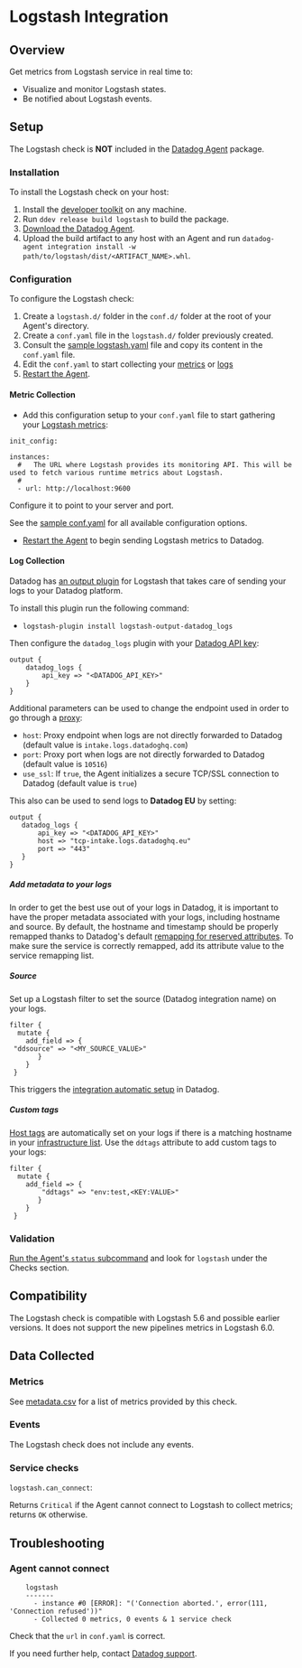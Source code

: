# Logstash Integration

## Overview

Get metrics from Logstash service in real time to:

* Visualize and monitor Logstash states.
* Be notified about Logstash events.

## Setup

The Logstash check is **NOT** included in the [Datadog Agent][1] package.

### Installation

To install the Logstash check on your host:

1. Install the [developer toolkit][2] on any machine.
2. Run `ddev release build logstash` to build the package.
3. [Download the Datadog Agent][1].
4. Upload the build artifact to any host with an Agent and run `datadog-agent integration install -w path/to/logstash/dist/<ARTIFACT_NAME>.whl`.

### Configuration

To configure the Logstash check:

1. Create a `logstash.d/` folder in the `conf.d/` folder at the root of your Agent's directory.
2. Create a `conf.yaml` file in the `logstash.d/` folder previously created.
3. Consult the [sample logstash.yaml][3] file and copy its content in the `conf.yaml` file.
4. Edit the `conf.yaml`  to start collecting your [metrics][5] or [logs][6]
5. [Restart the Agent][7].

#### Metric Collection

* Add this configuration setup to your `conf.yaml` file to start gathering your [Logstash metrics][8]:

```
init_config:

instances:
  #   The URL where Logstash provides its monitoring API. This will be used to fetch various runtime metrics about Logstash.
  #
  - url: http://localhost:9600
```

Configure it to point to your server and port.

See the [sample conf.yaml][3] for all available configuration options.
* [Restart the Agent][7] to begin sending Logstash metrics to Datadog.

#### Log Collection

Datadog has [an output plugin][16] for Logstash that takes care of sending your logs to your Datadog platform.

To install this plugin run the following command:

* `logstash-plugin install logstash-output-datadog_logs`

Then configure the `datadog_logs` plugin with your [Datadog API key][21]:

```
output {
    datadog_logs {
        api_key => "<DATADOG_API_KEY>"
    }
}
```

Additional parameters can be used to change the endpoint used in order to go through a [proxy][22]:

* `host`: Proxy endpoint when logs are not directly forwarded to Datadog (default value is `intake.logs.datadoghq.com`)
* `port`: Proxy port when logs are not directly forwarded to Datadog (default value is `10516`)
* `use_ssl`: If `true`, the Agent initializes a secure TCP/SSL connection to Datadog (default value is `true`)

This also can be used to send logs to **Datadog EU** by setting:

 ```
output {
    datadog_logs {
        api_key => "<DATADOG_API_KEY>"
        host => "tcp-intake.logs.datadoghq.eu"
        port => "443"
    }
}
```

##### Add metadata to your logs

In order to get the best use out of your logs in Datadog, it is important to have the proper metadata associated with your logs, including hostname and source. By default, the hostname and timestamp should be properly remapped thanks to Datadog's default [remapping for reserved attributes][17]. To make sure the service is correctly remapped, add its attribute value to the service remapping list.

##### Source

Set up a Logstash filter to set the source (Datadog integration name) on your logs. 

```
filter {
  mutate {
    add_field => {
 "ddsource" => "<MY_SOURCE_VALUE>"
       }
    }
 }
```

This triggers the [integration automatic setup][18] in Datadog.

##### Custom tags

[Host tags][20] are automatically set on your logs if there is a matching hostname in your [infrastructure list][19]. Use the `ddtags` attribute to add custom tags to your logs:

```
filter {
  mutate {
    add_field => {
        "ddtags" => "env:test,<KEY:VALUE>"
       }
    }
 }
```


### Validation

[Run the Agent's `status` subcommand][12] and look for `logstash` under the Checks section.

## Compatibility

The Logstash check is compatible with Logstash 5.6 and possible earlier versions. It does not support the new pipelines metrics in Logstash 6.0.

## Data Collected
### Metrics
See [metadata.csv][13] for a list of metrics provided by this check.

### Events
The Logstash check does not include any events.

### Service checks

`logstash.can_connect`:

Returns `Critical` if the Agent cannot connect to Logstash to collect metrics; returns `OK` otherwise.

## Troubleshooting

### Agent cannot connect
```
    logstash
    -------
      - instance #0 [ERROR]: "('Connection aborted.', error(111, 'Connection refused'))"
      - Collected 0 metrics, 0 events & 1 service check
```

Check that the `url` in `conf.yaml` is correct.

If you need further help, contact [Datadog support][14].

[1]: https://app.datadoghq.com/account/settings#agent
[2]: https://docs.datadoghq.com/developers/integrations/new_check_howto/#developer-toolkit
[3]: https://github.com/DataDog/integrations-extras/blob/master/logstash/datadog_checks/logstash/data/conf.yaml.example
[5]: #metric-collection
[6]: #log-collection
[7]: https://docs.datadoghq.com/agent/faq/agent-commands/#start-stop-restart-the-agent
[8]: #metrics
[12]: https://docs.datadoghq.com/agent/faq/agent-commands/#agent-status-and-information
[13]: https://github.com/DataDog/integrations-extras/blob/master/logstash/metadata.csv
[14]: http://docs.datadoghq.com/help/
[15]: https://github.com/DataDog/integrations-extras/blob/master/logstash/check.py
[16]: https://github.com/DataDog/logstash-output-datadog_logs
[17]: /logs/#edit-reserved-attributes
[18]: /logs/processing/#integration-pipelines
[19]: https://app.datadoghq.com/infrastructure
[20]: /getting_started/tagging/assigning_tags/
[21]: https://app.datadoghq.com/account/settings#api
[22]: https://docs.datadoghq.com/agent/proxy/?tab=agentv6#proxy-for-logs
